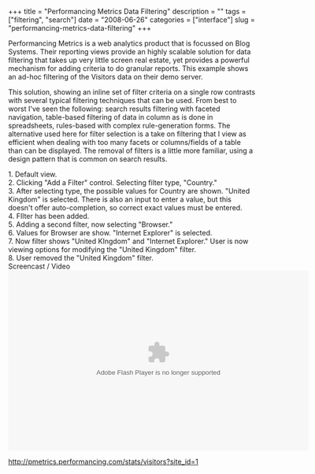 +++
title = "Performancing Metrics Data Filtering"
description = ""
tags = ["filtering", "search"]
date = "2008-06-26"
categories = ["interface"]
slug = "performancing-metrics-data-filtering"
+++


<p>Performancing Metrics is a web analytics product that is focussed on Blog Systems. Their reporting views provide an highly scalable solution for data filtering that takes up very little screen real estate, yet provides a powerful mechanism for adding criteria to do granular reports. This example shows an ad-hoc filtering of the Visitors data on their demo server.</p>
<p>This solution, showing an inline set of filter criteria on a single row contrasts with several typical filtering techniques that can be used. From best to worst I've seen the following: search results filtering with faceted navigation, table-based filtering of data in column as is done in spreadsheets, rules-based with complex rule-generation forms. The alternative used here for filter selection is a take on filtering that I view as efficient when dealing with too many facets or  columns/fields of a table than can be displayed. The removal of filters is a little more familiar, using a design pattern that is common on search results.</p>
<div id="screens-full" class="clear"><div class="caption">1. Default view.</div><div class="fullimg clear"><a href="/media/interface/performancing-filtering-1.png" class="group" rel="group" title="1. Default view."><img src="/media/interface/performancing-filtering-1.png" alt="" class="img-responsive"></a></div></div><div id="screens-full" class="clear"><div class="caption">2. Clicking &quot;Add a Filter&quot; control. Selecting filter type, &quot;Country.&quot;</div><div class="fullimg clear"><a href="/media/interface/performancing-filtering-2.png" class="group" rel="group" title="2. Clicking &quot;Add a Filter&quot; control. Selecting filter type, &quot;Country.&quot;"><img src="/media/interface/performancing-filtering-2.png" alt="" class="img-responsive"></a></div></div><div id="screens-full" class="clear"><div class="caption">3. After selecting type, the possible values for Country are shown. &quot;United Kingdom&quot; is selected. There is also an input to enter a value, but this doesn't offer auto-completion, so correct exact values must be entered.</div><div class="fullimg clear"><a href="/media/interface/performancing-filtering-3.png" class="group" rel="group" title="3. After selecting type, the possible values for Country are shown. &quot;United Kingdom&quot; is se..."><img src="/media/interface/performancing-filtering-3.png" alt="" class="img-responsive"></a></div></div><div id="screens-full" class="clear"><div class="caption">4. FIlter has been added.</div><div class="fullimg clear"><a href="/media/interface/performancing-filtering-4.png" class="group" rel="group" title="4. FIlter has been added."><img src="/media/interface/performancing-filtering-4.png" alt="" class="img-responsive"></a></div></div><div id="screens-full" class="clear"><div class="caption">5. Adding a second filter, now selecting &quot;Browser.&quot;</div><div class="fullimg clear"><a href="/media/interface/performancing-filtering-5.png" class="group" rel="group" title="5. Adding a second filter, now selecting &quot;Browser.&quot;"><img src="/media/interface/performancing-filtering-5.png" alt="" class="img-responsive"></a></div></div><div id="screens-full" class="clear"><div class="caption">6. Values for Browser are show. &quot;Internet Explorer&quot; is selected.</div><div class="fullimg clear"><a href="/media/interface/performancing-filtering-6.png" class="group" rel="group" title="6. Values for Browser are show. &quot;Internet Explorer&quot; is selected."><img src="/media/interface/performancing-filtering-6.png" alt="" class="img-responsive"></a></div></div><div id="screens-full" class="clear"><div class="caption">7. Now filter shows &quot;United KIngdom&quot; and &quot;Internet Explorer.&quot; User is now viewing options for modifying the &quot;United Kingdom&quot; filter.</div><div class="fullimg clear"><a href="/media/interface/performancing-filtering-7.png" class="group" rel="group" title="7. Now filter shows &quot;United KIngdom&quot; and &quot;Internet Explorer.&quot; User is now viewin..."><img src="/media/interface/performancing-filtering-7.png" alt="" class="img-responsive"></a></div></div><div id="screens-full" class="clear"><div class="caption">8. User removed the &quot;United Kingdom&quot; filter.</div><div class="fullimg clear"><a href="/media/interface/performancing-filtering-8.png" class="group" rel="group" title="8. User removed the &quot;United Kingdom&quot; filter."><img src="/media/interface/performancing-filtering-8.png" alt="" class="img-responsive"></a></div></div><div class="video"><div class="caption aptureNoAutolink">Screencast / Video</div><div class="video-object"><embed src="http://blip.tv/play/AceSBgA" type="application/x-shockwave-flash" width="610" height="366" allowscriptaccess="always" allowfullscreen="true"></embed></div></div>        
<p><a href="http://pmetrics.performancing.com/stats/visitors?site_id=1">http://pmetrics.performancing.com/stats/visitors?site_id=1</a></p>

